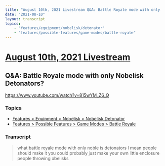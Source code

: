 ```yaml
---
title: "August 10th, 2021 Livestream Q&A: Battle Royale mode with only Nobelisk Detonators?"
date: "2021-08-10"
layout: transcript
topics:
    - "features/equipment/nobelisk/detonator"
    - "features/possible-features/game-modes/battle-royale"
---
```

# [August 10th, 2021 Livestream](../2021-08-10.md)
## Q&A: Battle Royale mode with only Nobelisk Detonators?
https://www.youtube.com/watch?v=815wYM_Z6_Q

### Topics
* [Features > Equipment > Nobelisk > Nobelisk Detonator](../topics/features/equipment/nobelisk/detonator.md)
* [Features > Possible Features > Game Modes > Battle Royale](../topics/features/possible-features/game-modes/battle-royale.md)

### Transcript

> what battle royale mode with only noble is detonators I mean people should make it you could probably just make your own little enclosure people throwing obelisks
